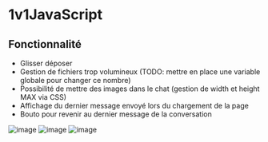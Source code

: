 # 1v1JavaScript
## Fonctionnalité
- Glisser déposer
- Gestion de fichiers trop volumineux (TODO: mettre en place une variable globale pour changer ce nombre)
- Possibilité de mettre des images dans le chat (gestion de width et height MAX via CSS)
- Affichage du dernier message envoyé lors du chargement de la page
- Bouto pour revenir au dernier message de la conversation

![image](https://github.com/A1oneeee/1v1JavaScript/assets/116378179/5baca7ca-ea47-48c4-bd53-a1a4a7cd0d78)
![image](https://github.com/A1oneeee/1v1JavaScript/assets/116378179/ec48da3c-4315-4301-bbad-b6d20276deda)
![image](https://github.com/A1oneeee/1v1JavaScript/assets/116378179/19f97654-0404-40bb-ae38-2fe38c24c714)
